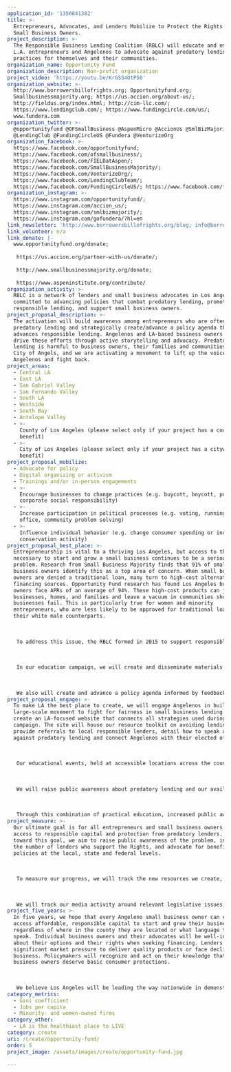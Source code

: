 ```yaml
---
application_id: '1350841382'
title: >-
  Entrepreneurs, Advocates, and Lenders Mobilize to Protect the Rights of L.A.
  Small Business Owners.
project_description: >-
  The Responsible Business Lending Coalition (RBLC) will educate and empower
  L.A. entrepreneurs and Angelenos to advocate against predatory lending
  practices for themselves and their communities.
organization_name: Opportunity Fund
organization_description: Non-profit organization
project_video: 'https://youtu.be/KrGSS4OtP50'
organization_website: >-
  http://www.borrowersbillofrights.org; Opportunityfund.org;
  Smallbusinessmajority.org; https://us.accion.org/about-us/;
  http://fieldus.org/index.html; http://cim-llc.com/;
  https://www.lendingclub.com/; https://www.fundingcircle.com/us/;
  www.fundera.com
organization_twitter: >-
  @opportunityfund @OFSmallBusiness @AspenMicro @AccionUs @SmlBizMajority
  @LendingClub @FundingCircleUS @Fundera @VenturizeOrg
organization_facebook: >-
  https://www.facebook.com/opportunityfund;
  https://www.facebook.com/ofsmallbusiness/;
  https://www.facebook.com/FIELDatAspen/;
  https://www.facebook.com/SmallBusinessMajority/;
  https://www.facebook.com/VenturizeOrg/;
  https://www.facebook.com/LendingClubTeam/;
  https://www.facebook.com/FundingCircleUS/; https://www.facebook.com/fundera/
organization_instagram: >-
  https://www.instagram.com/opportunityfund/;
  https://www.instagram.com/accion_us/;
  https://www.instagram.com/smlbizmajority/;
  https://www.instagram.com/gofundera/?hl=en
link_newsletter: 'http://www.borrowersbillofrights.org/blog; info@borrowersbillofrights.org'
link_volunteer: n/a
link_donate: |-
  www.opportunityfund.org/donate;
   
   https://us.accion.org/partner-with-us/donate/;
   
   http://www.smallbusinessmajority.org/donate;
   
   https://www.aspeninstitute.org/contribute/
organization_activity: >-
  RBLC is a network of lenders and small business advocates in Los Angeles
  committed to advancing policies that combat predatory lending, promote
  responsible lending, and support small business owners.
project_proposal_description: >-
  The activation will build awareness among entrepreneurs who are often prone to
  predatory lending and strategically create/advance a policy agenda that
  advances responsible lending. Angelenos and LA-based business owners will help
  drive these efforts through active storytelling and advocacy. Predatory
  lending is harmful to business owners, their families and communities, and our
  City of Angels, and we are activating a movement to lift up the voices of
  Angelenos and fight back.
project_areas:
  - Central LA
  - East LA
  - San Gabriel Valley
  - San Fernando Valley
  - South LA
  - Westside
  - South Bay
  - Antelope Valley
  - >-
    County of Los Angeles (please select only if your project has a countywide
    benefit)
  - >-
    City of Los Angeles (please select only if your project has a citywide
    benefit)
project_proposal_mobilize:
  - Advocate for policy
  - Digital organizing or activism
  - Trainings and/or in-person engagements
  - >-
    Encourage businesses to change practices (e.g. buycott, boycott, promote
    corporate social responsibility)
  - >-
    Increase participation in political processes (e.g. voting, running for
    office, community problem solving)
  - >-
    Influence individual behavior (e.g. change consumer spending or increase
    conservation activity)
project_proposal_best_place: >-
  Entrepreneurship is vital to a thriving Los Angeles, but access to the capital
  necessary to start and grow a small business continues to be a serious
  problem. Research from Small Business Majority finds that 91% of small
  business owners identify this as a top area of concern. When small business
  owners are denied a traditional loan, many turn to high-cost alternative
  financing sources. Opportunity Fund research has found Los Angeles business
  owners face APRs of an average of 94%. These high-cost products can jeopardize
  businesses, homes, and families and leave a vacuum in communities should these
  businesses fail. This is particularly true for women and minority
  entrepreneurs, who are less likely to be approved for traditional loans than
  their white male counterparts.
   
   
   
   To address this issue, the RBLC formed in 2015 to support responsible practices in the small business lending sector. We have created the Small Business Borrowers’ Bill of Rights (the Rights)—a set of practices lenders and brokers adhere to when financing small business owners—and are now planning an intensive LA-focused campaign to activate Angelenos around responsible lending through education and policy advocacy. By creating momentum among the county’s small business and entrepreneurial community, we can push for stronger protections against predatory lending and better support those most affected by discriminatory and predatory lending practices, in particular, women and minority entrepreneurs working to start and grow their firms.
   
   
   
   In our education campaign, we will create and disseminate materials to ensure that entrepreneurs know the following: 1) their rights when searching for a loan, 2) which responsible lenders operate in their area, and 3) which questions to ask to ensure they find a responsible loan. We will compile an LA-specific online toolkit with this information and share it with our networks and with local business organizations for distribution to their networks. We also will conduct in-person educational events for local entrepreneurs. These events will be open to all, but we will focus our outreach on engaging women and minority entrepreneurs to better support their ability to protect themselves from predatory lenders.
   
   
   
   We also will create and advance a policy agenda informed by feedback from LA entrepreneurs. To advocate for stronger legal protections, we will collect stories from small business owners who have been trapped by predatory lenders, and we will share these stories widely. We will train small business spokespeople to speak with the media and send opinion pieces to local outlets. We will meet with local government leaders to elevate the issue, and we will connect our spokespeople with their elected representatives to ensure that policymakers understand the detrimental impact of predatory lending on local business. These activities will raise public awareness about this issue and push for reforms to current lax lending laws.
project_proposal_engage: >-
  To make LA the best place to create, we will engage Angelenos in building a
  large-scale movement to fight for fairness in small business lending. We will
  create an LA-focused website that connects all strategies used during our
  campaign. The site will house our resource toolkit on avoiding lending traps,
  provide referrals to local responsible lenders, detail how to speak out
  against predatory lending and connect Angelenos with their elected officials.
   
   
   
   Our educational events, held at accessible locations across the county, will provide practical information on how to obtain responsible capital. Whenever possible, we will include representatives from local responsible lenders to present with us, and we will provide referrals to local business assistance organizations for entrepreneurs who need additional support.
   
   
   
   We will raise public awareness about predatory lending and our available resources through a strategic traditional and social media campaign. We will widely distribute the personal stories of our spokespeople, and we will activate Angelenos to contact their elected officials to advocate for greater lending protections via lobby days and campaigns. To further extend our reach, we will create a marketing toolkit to help our business partners share this information with their members.
   
   
   
   Through this combination of practical education, increased public awareness and advocacy for sensible policy, we will make LA a national leader in the fight against predatory lending.
project_measure: >-
  Our ultimate goal is for all entrepreneurs and small business owners to have
  access to responsible capital and protection from predatory lenders. To work
  toward this goal, we aim to raise public awareness of the problem, increase
  the number of lenders who support the Rights, and advocate for beneficial
  policies at the local, state and federal levels.
   
   
   
   To measure our progress, we will track the new resources we create, including our educational and marketing toolkits, LA-focused website, and other appropriate materials. We will track outreach and educational event dates, locations, cosponsors and attendance numbers. We will compile a list of business and advocacy agencies with which we partner, and we will track how many partners distribute our materials to their memberships. We also will track the number of visitors to our website, media placements and spokespeople engagement, along with the number and type of social media campaigns we launch and how many engagements we receive through review of clicks, tweets and other channel-sponsored data-capturing systems.
   
   
   
   We will track our media activity around relevant legislative issues, participation in public discussions and educational meetings with policymakers. We will track whether policies are introduced or debated at the local or state levels. We also will track the increased number of Rights signatories and endorsers we engage over the course of this campaign.
project_five_years: >-
  In five years, we hope that every Angeleno small business owner can easily
  access affordable, responsible capital to start and grow their business,
  regardless of where in the county they are located or what language they
  speak. Individual business owners and their advocates will be well-informed
  about their options and their rights when seeking financing. Lenders will face
  significant market pressure to deliver quality products or face declining
  business. Policymakers will recognize and act on their knowledge that small
  business owners deserve basic consumer protections. 
   
   
   
   We believe Los Angeles will be leading the way nationwide in demonstrating why and how a healthy financial ecosystem for entrepreneurs creates good jobs and thriving communities. The Small Business Borrowers Bill of Rights will be well known and used by business owners, their advocates, lenders, and policymakers across the nation.
category_metrics:
  - Gini coefficient
  - Jobs per capita
  - Minority- and women-owned firms
category_other:
  - LA is the healthiest place to LIVE
category: create
uri: /create/opportunity-fund/
order: 5
project_image: /assets/images/create/opportunity-fund.jpg

---
```

